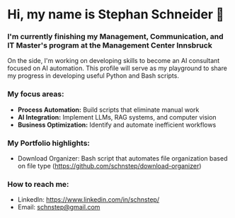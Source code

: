 # Hi, my name is Stephan Schneider 👋
### I'm currently finishing my Management, Communication, and IT Master's program at the Management Center Innsbruck
On the side, I'm working on developing skills to become an AI consultant focused on AI automation.
This profile will serve as my playground to share my progress in developing useful Python and Bash scripts.

### My focus areas:
- **Process Automation:** Build scripts that eliminate manual work
- **AI Integration:** Implement LLMs, RAG systems, and computer vision
- **Business Optimization:** Identify and automate inefficient workflows

### My Portfolio highlights:
- Download Organizer: Bash script that automates file organization based on file type (https://github.com/schnstep/download-organizer)

### How to reach me:
- LinkedIn: https://www.linkedin.com/in/schnstep/
- Email: schnstep@gmail.com
